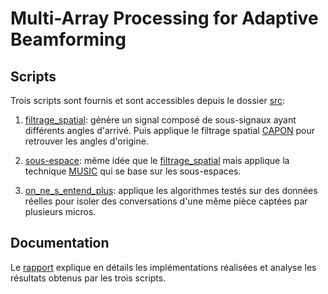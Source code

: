 # Multi-Array Processing for Adaptive Beamforming
## Scripts
Trois scripts sont fournis et sont accessibles depuis le dossier [src](./src):
1. [filtrage_spatial](./src/filtrage_spatial.m): génère un signal composé de sous-signaux ayant différents angles d'arrivé. Puis applique le filtrage spatial [CAPON](./src/fonctions/CAPON.m) pour retrouver les angles d'origine.

2. [sous-espace](./src/sous-espace.m): même idée que le [filtrage_spatial](./src/filtrage_spatial.m) mais applique la technique [MUSIC](./src/fonctions/MUSIC.m) qui se base sur les sous-espaces.

3. [on_ne_s_entend_plus](./src/on_ne_s_entend_plus.m): applique les algorithmes testés sur des données réelles pour isoler des conversations d'une même pièce captées par plusieurs micros.

## Documentation
Le [rapport](./doc/rapport.md) explique en détails les implémentations réalisées et analyse les résultats obtenus par les trois scripts. 
